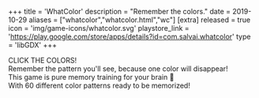 +++
title = 'WhatColor'
description = "Remember the colors."
date = 2019-10-29
aliases = ["whatcolor","whatcolor.html","wc"]
[extra]
released = true
icon = 'img/game-icons/whatcolor.svg'
playstore_link = 'https://play.google.com/store/apps/details?id=com.salvai.whatcolor'
type = 'libGDX'
+++

CLICK THE COLORS!  
Remember the pattern you'll see, because one color will disappear!  
This game is pure memory training for your brain 🧠  
With 60 different color patterns ready to be memorized!